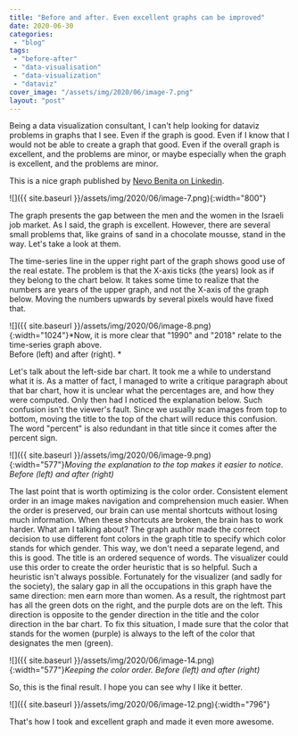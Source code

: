 ```yaml
---
title: "Before and after. Even excellent graphs can be improved"
date: 2020-06-30
categories: 
 - "blog"
tags: 
 - "before-after"
 - "data-visualisation"
 - "data-visualization"
 - "dataviz"
cover_image: "/assets/img/2020/06/image-7.png"
layout: "post"
---
```


Being a data visualization consultant, I can't help looking for dataviz problems in graphs that I see. Even if the graph is good. Even if I know that I would not be able to create a graph that good. Even if the overall graph is excellent, and the problems are minor, or maybe especially when the graph is excellent, and the problems are minor.

This is a nice graph published by [Nevo Benita on Linkedin](https://www.linkedin.com/feed/update/urn:li:activity:6683047397792194560/).

![]({{ site.baseurl }}/assets/img/2020/06/image-7.png){:width="800"}

The graph presents the gap between the men and the women in the Israeli job market. As I said, the graph is excellent. However, there are several small problems that, like grains of sand in a chocolate mousse, stand in the way. Let's take a look at them.

The time-series line in the upper right part of the graph shows good use of the real estate. The problem is that the X-axis ticks (the years) look as if they belong to the chart below. It takes some time to realize that the numbers are years of the upper graph, and not the X-axis of the graph below. Moving the numbers upwards by several pixels would have fixed that.

![]({{ site.baseurl }}/assets/img/2020/06/image-8.png){:width="1024"}*Now, it is more clear that "1990" and "2018" relate to the time-series graph above.  
Before (left) and after (right). *

Let's talk about the left-side bar chart. It took me a while to understand what it is. As a matter of fact, I managed to write a critique paragraph about that bar chart, how it is unclear what the percentages are, and how they were computed. Only then had I noticed the explanation below. Such confusion isn't the viewer's fault. Since we usually scan images from top to bottom, moving the title to the top of the chart will reduce this confusion. The word "percent" is also redundant in that title since it comes after the percent sign.

![]({{ site.baseurl }}/assets/img/2020/06/image-9.png){:width="577"}*Moving the explanation to the top makes it easier to notice. Before (left) and after (right)*

The last point that is worth optimizing is the color order. Consistent element order in an image makes navigation and comprehension much easier. When the order is preserved, our brain can use mental shortcuts without losing much information. When these shortcuts are broken, the brain has to work harder. What am I talking about? The graph author made the correct decision to use different font colors in the graph title to specify which color stands for which gender. This way, we don't need a separate legend, and this is good. The title is an ordered sequence of words. The visualizer could use this order to create the order heuristic that is so helpful. Such a heuristic isn't always possible. Fortunately for the visualizer (and sadly for the society), the salary gap in all the occupations in this graph have the same direction: men earn more than women. As a result, the rightmost part has all the green dots on the right, and the purple dots are on the left. This direction is opposite to the gender direction in the title and the color direction in the bar chart. To fix this situation, I made sure that the color that stands for the women (purple) is always to the left of the color that designates the men (green).

![]({{ site.baseurl }}/assets/img/2020/06/image-14.png){:width="577"}*Keeping the color order. Before (left) and after (right)*

So, this is the final result. I hope you can see why I like it better.

![]({{ site.baseurl }}/assets/img/2020/06/image-12.png){:width="796"}

That's how I took and excellent graph and made it even more awesome.
